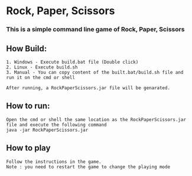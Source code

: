 # Rock, Paper, Scissors

### This is a simple command line game of Rock, Paper, Scissors  
  
## How Build:  
	1. Windows - Execute build.bat file (Double click)  
	2. Linux - Execute build.sh  
	3. Manual - You can copy content of the built.bat/build.sh file and run it on the cmd or shell  
	
	After running, a RockPaperScissors.jar file will be genarated.  
  
## How to run:  
	Open the cmd or shell the same location as the RockPaperScissors.jar file and execute the following command  
	java -jar RockPaperScissors.jar  
  	
## How to play  
	Follow the instructions in the game.  
	Note : you need to restart the game to change the playing mode  
